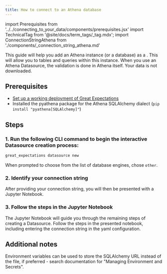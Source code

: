 ```yaml
---
title: How to connect to an Athena database
---
```

import Prerequisites from '../../connecting_to_your_data/components/prerequisites.jsx'
import TechnicalTag from '@site/docs/term_tags/_tag.mdx';
import ConnectionStringAthena from './components/_connection_string_athena.md'

This guide will help you add an Athena instance (or a database) as a <TechnicalTag tag="datasource" text="Datasource" />. This will allow you to <TechnicalTag tag="validation" text="Validate" /> tables and queries within this instance. When you use an Athena Datasource, the validation is done in Athena itself. Your data is not downloaded.

## Prerequisites

<Prerequisites>

  - [Set up a working deployment of Great Expectations](/docs/guides/setup/setup_overview)
  - Installed the pyathena package for the Athena SQLAlchemy dialect (``pip install "pyathena[SQLAlchemy]"``)

</Prerequisites>

## Steps

### 1. Run the following CLI command to begin the interactive Datasource creation process:

```bash
great_expectations datasource new
```

When prompted to choose from the list of database engines, chose `other`.

### 2. Identify your connection string

<ConnectionStringAthena />

After providing your connection string, you will then be presented with a Jupyter Notebook.

### 3. Follow the steps in the Jupyter Notebook

The Jupyter Notebook will guide you through the remaining steps of creating a Datasource.  Follow the steps in the presented notebook, including entering the connection string in the yaml configuration.

## Additional notes

Environment variables can be used to store the SQLAlchemy URL instead of the file, if preferred - search documentation for "Managing Environment and Secrets".
